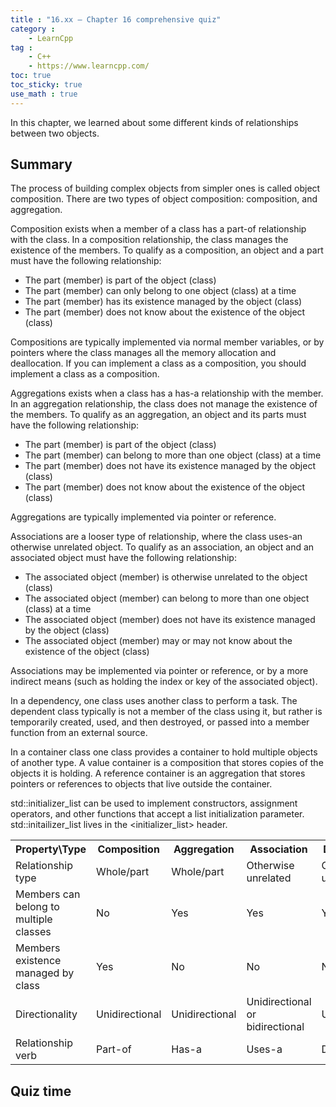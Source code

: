 ```yaml
---
title : "16.xx — Chapter 16 comprehensive quiz"
category :
    - LearnCpp
tag : 
    - C++
    - https://www.learncpp.com/
toc: true  
toc_sticky: true 
use_math : true
---
```



In this chapter, we learned about some different kinds of relationships between two objects.


## Summary

The process of building complex objects from simpler ones is called object composition. There are two types of object composition: composition, and aggregation.

Composition exists when a member of a class has a part-of relationship with the class. In a composition relationship, the class manages the existence of the members. To qualify as a composition, an object and a part must have the following relationship:

- The part (member) is part of the object (class)
- The part (member) can only belong to one object (class) at a time
- The part (member) has its existence managed by the object (class)
- The part (member) does not know about the existence of the object (class)

Compositions are typically implemented via normal member variables, or by pointers where the class manages all the memory allocation and deallocation. If you can implement a class as a composition, you should implement a class as a composition.

Aggregations exists when a class has a has-a relationship with the member. In an aggregation relationship, the class does not manage the existence of the members. To qualify as an aggregation, an object and its parts must have the following relationship:

- The part (member) is part of the object (class)
- The part (member) can belong to more than one object (class) at a time
- The part (member) does not have its existence managed by the object (class)
- The part (member) does not know about the existence of the object (class)

Aggregations are typically implemented via pointer or reference.

Associations are a looser type of relationship, where the class uses-an otherwise unrelated object. To qualify as an association, an object and an associated object must have the following relationship:

- The associated object (member) is otherwise unrelated to the object (class)
- The associated object (member) can belong to more than one object (class) at a time
- The associated object (member) does not have its existence managed by the object (class)
- The associated object (member) may or may not know about the existence of the object (class)

Associations may be implemented via pointer or reference, or by a more indirect means (such as holding the index or key of the associated object).

In a dependency, one class uses another class to perform a task. The dependent class typically is not a member of the class using it, but rather is temporarily created, used, and then destroyed, or passed into a member function from an external source.

In a container class one class provides a container to hold multiple objects of another type. A value container is a composition that stores copies of the objects it is holding. A reference container is an aggregation that stores pointers or references to objects that live outside the container.

std::initializer_list can be used to implement constructors, assignment operators, and other functions that accept a list initialization parameter. std::initailizer_list lives in the <initializer_list> header.

<table class="cpp-table"><tbody><tr><th>Property\Type</th><th>Composition</th><th>Aggregation</th><th>Association</th><th>Dependency</th></tr><tr><td>Relationship type</td><td>Whole/part</td><td>Whole/part</td><td>Otherwise unrelated</td><td>Otherwise unrelated</td></tr><tr><td>Members can belong to multiple classes</td><td>No</td><td>Yes</td><td>Yes</td><td>Yes</td></tr><tr><td>Members existence managed by class</td><td>Yes</td><td>No</td><td>No</td><td>No</td></tr><tr><td>Directionality</td><td>Unidirectional</td><td>Unidirectional</td><td>Unidirectional or bidirectional</td><td>Unidirectional</td></tr><tr><td>Relationship verb</td><td>Part-of</td><td>Has-a</td><td>Uses-a</td><td>Depends-on</td></tr></tbody></table>


## Quiz time
